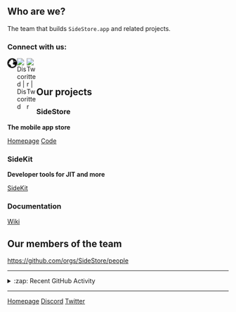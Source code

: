 <!-- 
Docs: How to use GitHub README and actions to auto-generate embedded content.
https://github.com/anuraghazra/github-readme-stats
https://www.youtube.com/watch?v=n6d4KHSKqGk
https://github.com/rahuldkjain/github-profile-readme-generator
 -->

## Who are we?

The team that builds `SideStore.app` and related projects.

### Connect with us:

<!--
[![Website](https://img.shields.io/website?label=sidestore.io&style=for-the-badge&url=https://sidestore.io)](https://sidestore.io)
[![Twitter Follow](https://img.shields.io/twitter/follow/sidestore_io?color=1DA1F2&logo=twitter&style=for-the-badge)](https://twitter.com/intent/follow?original_referer=https%3A%2F%2Fgithub.com%2Fsidestore&screen_name=sidestore)
[![GitHub Followers](https://img.shields.io/github/followers/sidestore?style=for-the-badge)]()
[![GitHub Sponsors](https://img.shields.io/github/sponsors/sidestore?style=for-the-badge
)]() 
-->

[<img align="left" alt="sidestore.io" width="22px" src="https://raw.githubusercontent.com/iconic/open-iconic/master/svg/globe.svg" />][website]
[<img align="left" alt="Discord | Discord" width="22px" src="https://cdn.jsdelivr.net/npm/simple-icons@v3/icons/discord.svg" />][discord]
[<img align="left" alt="Twitter | Twitter" width="22px" src="https://cdn.jsdelivr.net/npm/simple-icons@v3/icons/twitter.svg" />][twitter]

<br />
<br />

## Our projects

### SideStore

__The mobile app store__

[Homepage][website]
[Code][git.sidestore]

### SideKit

__Developer tools for JIT and more__

[SideKit][git.sidekit]

### Documentation

[Wiki][wiki]

## Our members of the team

https://github.com/orgs/SideStore/people

---

<details>
  <summary>:zap: Recent GitHub Activity</summary>

<!--START_SECTION:activity-->
1. ❗️ Opened issue [#6](https://github.com/SideStore/StosVPN/issues/6) in [SideStore/StosVPN](https://github.com/SideStore/StosVPN)
2. ❗️ Opened issue [#948](https://github.com/SideStore/SideStore/issues/948) in [SideStore/SideStore](https://github.com/SideStore/SideStore)
3. 🗣 Commented on [#5](https://github.com/SideStore/StosVPN/issues/5) in [SideStore/StosVPN](https://github.com/SideStore/StosVPN)
4. 🗣 Commented on [#5](https://github.com/SideStore/StosVPN/issues/5) in [SideStore/StosVPN](https://github.com/SideStore/StosVPN)
5. 🗣 Commented on [#891](https://github.com/SideStore/SideStore/issues/891) in [SideStore/SideStore](https://github.com/SideStore/SideStore)
6. 🗣 Commented on [#891](https://github.com/SideStore/SideStore/issues/891) in [SideStore/SideStore](https://github.com/SideStore/SideStore)
7. 🗣 Commented on [#931](https://github.com/SideStore/SideStore/issues/931) in [SideStore/SideStore](https://github.com/SideStore/SideStore)
8. ❗️ Opened issue [#947](https://github.com/SideStore/SideStore/issues/947) in [SideStore/SideStore](https://github.com/SideStore/SideStore)
9. 🗣 Commented on [#891](https://github.com/SideStore/SideStore/issues/891) in [SideStore/SideStore](https://github.com/SideStore/SideStore)
10. 🗣 Commented on [#891](https://github.com/SideStore/SideStore/issues/891) in [SideStore/SideStore](https://github.com/SideStore/SideStore)
11. 🗣 Commented on [#933](https://github.com/SideStore/SideStore/issues/933) in [SideStore/SideStore](https://github.com/SideStore/SideStore)
12. 🗣 Commented on [#933](https://github.com/SideStore/SideStore/issues/933) in [SideStore/SideStore](https://github.com/SideStore/SideStore)
13. 💪 Opened PR [#64](https://github.com/SideStore/SideStore-Docs/pull/64) in [SideStore/SideStore-Docs](https://github.com/SideStore/SideStore-Docs)
14. 🗣 Commented on [#939](https://github.com/SideStore/SideStore/issues/939) in [SideStore/SideStore](https://github.com/SideStore/SideStore)
15. 🗣 Commented on [#939](https://github.com/SideStore/SideStore/issues/939) in [SideStore/SideStore](https://github.com/SideStore/SideStore)
16. 🗣 Commented on [#939](https://github.com/SideStore/SideStore/issues/939) in [SideStore/SideStore](https://github.com/SideStore/SideStore)
17. 🗣 Commented on [#939](https://github.com/SideStore/SideStore/issues/939) in [SideStore/SideStore](https://github.com/SideStore/SideStore)
18. 🗣 Commented on [#939](https://github.com/SideStore/SideStore/issues/939) in [SideStore/SideStore](https://github.com/SideStore/SideStore)
19. 🗣 Commented on [#939](https://github.com/SideStore/SideStore/issues/939) in [SideStore/SideStore](https://github.com/SideStore/SideStore)
20. 🗣 Commented on [#939](https://github.com/SideStore/SideStore/issues/939) in [SideStore/SideStore](https://github.com/SideStore/SideStore)
<!--END_SECTION:activity-->

</details>

---

[Homepage][patreon] [Discord][discord] [Twitter][twitter]

<!--
- [Patreon][patreon]
- [OpenCollective][opencollective]
- [YouTube][youtube]
-->

[website]: https://sidestore.io
[wiki]: https://wiki.sidestore.io
[twitter]: https://twitter.com/sidestore_io
[discord]: https://discord.gg/sidestore-949183273383395328
[youtube]: https://youtube.com/TODO
[patreon]: https://www.patreon.com/SideStore
[opencollective]: https://opencollective.com/TODO
[git.sidestore]: https://github.com/SideStore/SideStore/
[git.sidekit]: https://github.com/SideStore/SideKit

